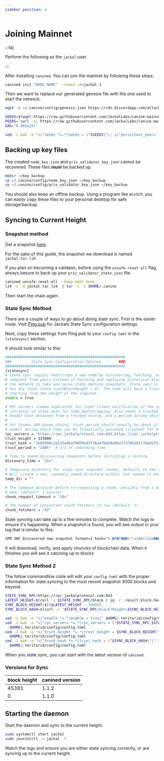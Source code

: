 ```yaml
---
sidebar_position: 4
---
```

# Joining Mainnet

:::tip

Perform the following as the `jackal` user.

:::

After installing `canined`. You can join the mainnet by following these steps:

```sh
canined init "NODE_NAME" --chain-id=jackal-1
```

Then we want to replace our generated genesis file with the one used to start the network.

```sh
wget -O ~/.canine/config/genesis.json https://cdn.discordapp.com/attachments/1002389406650466405/1034968352591986859/updated_genesis2.json

SEEDS=$(wget https://raw.githubusercontent.com/JackalLabs/canine-mainnet-genesis/master/genesis/seeds.txt -q -O -)
PEERS=`curl -sL https://raw.githubusercontent.com/JackalLabs/canine-mainnet-genesis/master/genesis/peers.txt | sort -R | head -n $PEERCOUNT | awk '{print $1}' | paste -s -d, -`
GAS="0.002ujkl"

sed -i.bak -e "s/^seeds *=.*/seeds = \"$SEEDS\"/; s/^persistent_peers *=.*/persistent_peers = \"$PEERS\"/" $HOME/.canine/config/config.toml
```
## Backing up key files

The created `node_key.json` and `priv_validator_key.json` cannot be recovered.  These files ***must*** be backed up.

```sh
mkdir ~/key_backup
cp ~/.canine/config/node_key.json ~/key_backup
cp ~/.canine/config/priv_validator_key.json ~/key_backup
```

You should also keep an offline backup.  Using a program like `WinSCP`, you can easily copy these files to your personal desktop for safe storage/backup.

## Syncing to Current Height

### Snapshot method
Get a snapshot [here](http://snapshots.autostake.net/jackal-1/).

For the sake of this guide, the snapshot we download is named `jackal.tar.lz4`

If you plan on becoming a validator, before using the `unsafe-reset-all` flag, always besure to back up your `priv_validator_state.json` file.  

```sh
canined unsafe-reset-all --keep-addr-book
lz4 -c -d jackal.tar.lz4  | tar -x -C $HOME/.canine
```

Then start the chain again.

### State Sync Method
There are a couple of ways to go about doing state sync.
First is the easier route.  Visit [Ping.pub](https://ping.pub/jackal/statesync) for Jackals State Sync configuration settings.

Next, copy these settings from Ping.pub to your `config.toml` in the `[statesync]` section.

It should look similar to this:

```sh
#######################################################
###         State Sync Configuration Options        ###
#######################################################
[statesync]
# State sync rapidly bootstraps a new node by discovering, fetching, and restoring a state machine
# snapshot from peers instead of fetching and replaying historical blocks. Requires some peers in
# the network to take and serve state machine snapshots. State sync is not attempted if the node
# has any local state (LastBlockHeight > 0). The node will have a truncated block history,
# starting from the height of the snapshot.
enable = true

# RPC servers (comma-separated) for light client verification of the synced state machine and
# retrieval of state data for node bootstrapping. Also needs a trusted height and corresponding
# header hash obtained from a trusted source, and a period during which validators can be trusted.
#
# For Cosmos SDK-based chains, trust_period should usually be about 2/3 of the unbonding time (~2
# weeks) during which they can be financially punished (slashed) for misbehavior.
rpc_servers = "https://rpc.jackalprotocol.com:443,https://rpc.jackalprotocol.com:443"
trust_height = 333000
trust_hash = "1685850c2d115a86af9059bd3f36a4fbbb0e8ba7f37863d517b6d2f54116daca"
trust_period = "168h"  # 2/3 of unbonding time

# Time to spend discovering snapshots before initiating a restore.
discovery_time = "15s"

# Temporary directory for state sync snapshot chunks, defaults to the OS tempdir (typically /tmp).
# Will create a new, randomly named directory within, and remove it when done.
temp_dir = ""

# The timeout duration before re-requesting a chunk, possibly from a different
# peer (default: 1 minute).
chunk_request_timeout = "10s"

# The number of concurrent chunk fetchers to run (default: 1).
chunk_fetchers = "42"
```

State syncing can take up to a few minutes to complete.  Watch the logs to ensure it's happening.  When a snapshot is found, you will see output in your log that is similar to this:

```sh
1PM INF Discovered new snapshot format=1 hash="S.�h�F���\"\x1d6+\x1e���ޅ��`v@�ц�����" height=1810000 module=statesync
```

It will download, verify, and apply chuncks of blockchain data.  When it finishes you will see it catching up to blocks

### State Sync Method 2

The follow commandline code will edit your `config.toml` with the proper information for state syncing to the most recent snapshot 3000 blocks and beyond.

```sh
STATE_SYNC_RPC=https://rpc.jackalprotocol.com:443
LATEST_HEIGHT=$(curl -s $STATE_SYNC_RPC/block | jq -r .result.block.header.height)
SYNC_BLOCK_HEIGHT=$(($LATEST_HEIGHT - 3000))
SYNC_BLOCK_HASH=$(curl -s "$STATE_SYNC_RPC/block?height=$SYNC_BLOCK_HEIGHT" | jq -r .result.block_id.hash)

sed -i.bak -e "s|^enable *=.*|enable = true|" $HOME/.teritorid/config/config.toml
sed -i.bak -e "s|^rpc_servers *=.*|rpc_servers = \"$STATE_SYNC_RPC,$STATE_SYNC_RPC\"|" \
  $HOME/.teritorid/config/config.toml
sed -i.bak -e "s|^trust_height *=.*|trust_height = $SYNC_BLOCK_HEIGHT|" \
  $HOME/.teritorid/config/config.toml
sed -i.bak -e "s|^trust_hash *=.*|trust_hash = \"$SYNC_BLOCK_HASH\"|" \
  $HOME/.teritorid/config/config.toml
```

When you state sync, you can start with the latest version of `canined`.

### Versions for Sync

| block height | canined version |
|--------------|-----------------|
| 45381        | 1.1.2           |
| 0            | 1.1.0           |

## Starting the daemon

Start the daemon and sync to the current height.

```sh
sudo systemctl start jackal
sudo journalctl -u jackal -f
```

Watch the logs and ensure you are either state syncing correctly, or are syncing up to the current height.